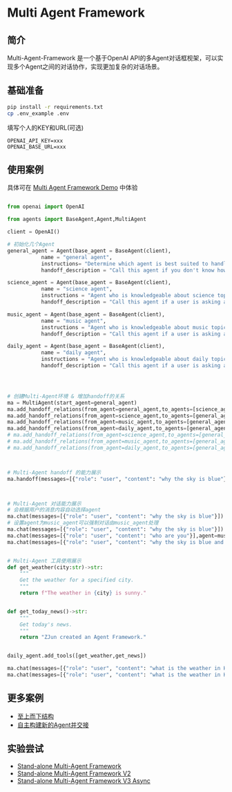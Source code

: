 # Multi Agent Framework

## 简介

Multi-Agent-Framework 是一个基于OpenAI API的多Agent对话框枧架，可以实现多个Agent之间的对话协作，实现更加复杂的对话场景。

## 基础准备

```bash
pip install -r requirements.txt
cp .env_example .env
```

填写个人的KEY和URL(可选)

```
OPENAI_API_KEY=xxx
OPENAI_BASE_URL=xxx
```


## 使用案例

具体可在 [Multi Agent Framework Demo](notebook/demo.ipynb) 中体验

```python

from openai import OpenAI

from agents import BaseAgent,Agent,MultiAgent

client = OpenAI()

# 初始化几个Agent
general_agent = Agent(base_agent = BaseAgent(client),
           name = "general agent",
           instructions= "Determine which agent is best suited to handle the user's request, and transfer the conversation to that agent.",
           handoff_description = "Call this agent if you don't know how to answer the user's question or do not has access to the necessary information.")

science_agent = Agent(base_agent = BaseAgent(client),
           name = "science agent",
           instructions = "Agent who is knowledgeable about science topics and can answer questions about them.",
           handoff_description = "Call this agent if a user is asking about a science topic like physics, chemistry, biology, etc.")

music_agent = Agent(base_agent = BaseAgent(client),
           name = "music agent",
           instructions = "Agent who is knowledgeable about music topics and can answer questions about them.",
           handoff_description = "Call this agent if a user is asking about a music topic like music theory, music history, music genres, etc.")

daily_agent = Agent(base_agent = BaseAgent(client),
           name = "daily agent",
           instructions = "Agent who is knowledgeable about daily topics and can answer questions about them.",
           handoff_description = "Call this agent if a user is asking about a daily topic like weather, news, etc.")




# 创建Multi-Agent环境 & 增加handoff的关系
ma = MultiAgent(start_agent=general_agent)
ma.add_handoff_relations(from_agent=general_agent,to_agents=[science_agent,music_agent,daily_agent])
ma.add_handoff_relations(from_agent=science_agent,to_agents=[general_agent])
ma.add_handoff_relations(from_agent=music_agent,to_agents=[general_agent])
ma.add_handoff_relations(from_agent=daily_agent,to_agents=[general_agent])
# ma.add_handoff_relations(from_agent=science_agent,to_agents=[general_agent,music_agent,daily_agent])
# ma.add_handoff_relations(from_agent=music_agent,to_agents=[general_agent,science_agent,daily_agent])
# ma.add_handoff_relations(from_agent=daily_agent,to_agents=[general_agent,science_agent,music_agent])



# Multi-Agent handoff 的能力展示
ma.handoff(messages=[{"role": "user", "content": "why the sky is blue"}],agent=general_agent)



# Multi-Agent 对话能力展示 
# 会根据用户的消息内容自动选择agent
ma.chat(messages=[{"role": "user", "content": "why the sky is blue"}])
# 设置agent为music_agent可以强制对话由music_agent处理
ma.chat(messages=[{"role": "user", "content": "why the sky is blue"}])
ma.chat(messages=[{"role": "user", "content": "who are you"}],agent=music_agent)
ma.chat(messages=[{"role": "user", "content": "why the sky is blue and recommend me some music"}],agent=general_agent)


# Multi-Agent 工具使用展示
def get_weather(city:str)->str:
    """ 
    Get the weather for a specified city.
    """
    return f"The weather in {city} is sunny."


def get_today_news()->str:
    """ 
    Get today's news.
    """
    return "ZJun created an Agent Framework."


daily_agent.add_tools([get_weather,get_news])

ma.chat(messages=[{"role": "user", "content": "what is the weather in Hangzhou?"}])
ma.chat(messages=[{"role": "user", "content": "what is the weather in Hangzhou and what happened today?"}])


```

## 更多案例

- [至上而下结构](notebook/structure_top_down.ipynb)
- [自主构建新的Agent并交接](notebook/auto_create_agent.ipynb)

## 实验尝试

- [Stand-alone Multi-Agent Framework](experiment/standalone_multi_framework.ipynb)
- [Stand-alone Multi-Agent Framework V2](experiment/standalone_multi_framework_v2.ipynb)
- [Stand-alone Multi-Agent Framework V3 Async](experiment/standalone_multi_framework_v3.ipynb)